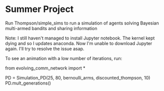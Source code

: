 # Summer Project

Run Thompson/simple_sims to run a simulation of agents solving Bayesian multi-armed bandits and sharing information 

Note: I still haven't managed to install Jupyter notebook. The kernel kept dying and so I updates anaconda. Now I'm unable to download Jupyter again. I'll try to resolve the issue asap.

To see an animation with a low number of iterations, run:

from evolving_comm_network import *

PD = Simulation_PD(25, 80, bernoulli_arms, discounted_thompson, 10)
PD.mult_generations()
